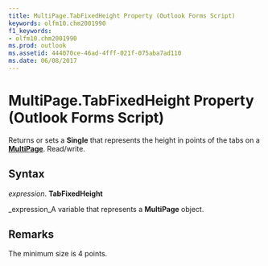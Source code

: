 ```yaml
---
title: MultiPage.TabFixedHeight Property (Outlook Forms Script)
keywords: olfm10.chm2001990
f1_keywords:
- olfm10.chm2001990
ms.prod: outlook
ms.assetid: 444070ce-46ad-4fff-021f-075aba7ad110
ms.date: 06/08/2017
---
```



# MultiPage.TabFixedHeight Property (Outlook Forms Script)

Returns or sets a  **Single** that represents the height in points of the tabs on a **[MultiPage](multipage-object-outlook-forms-script.md)**. Read/write.


## Syntax

 _expression_. **TabFixedHeight**

 _expression_A variable that represents a  **MultiPage** object.


## Remarks

The minimum size is 4 points.


